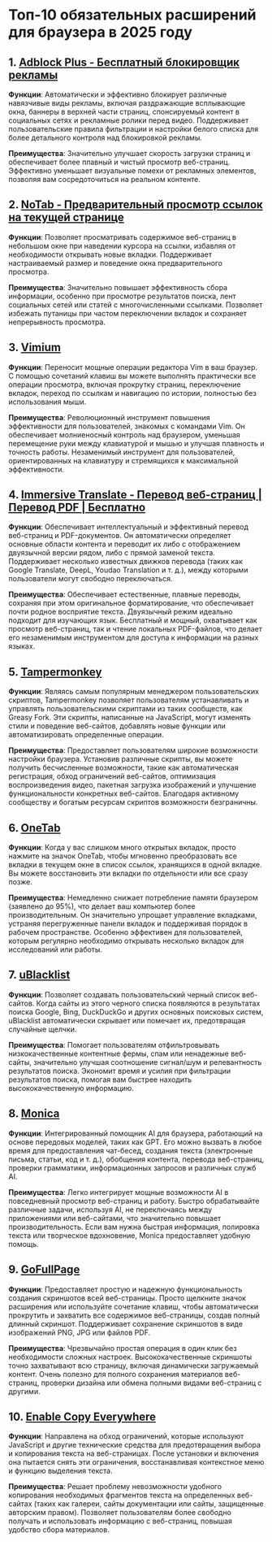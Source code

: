 # Топ-10 обязательных расширений для браузера в 2025 году

## 1. [Adblock Plus - Бесплатный блокировщик рекламы](https://chromewebstore.google.com/detail/cfhdojbkjhnklbpkdaibdccddilifddb)

**Функции**: Автоматически и эффективно блокирует различные навязчивые виды рекламы, включая раздражающие всплывающие окна, баннеры в верхней части страниц, спонсируемый контент в социальных сетях и рекламные ролики перед видео. Поддерживает пользовательские правила фильтрации и настройки белого списка для более детального контроля над блокировкой рекламы.

**Преимущества**: Значительно улучшает скорость загрузки страниц и обеспечивает более плавный и чистый просмотр веб-страниц. Эффективно уменьшает визуальные помехи от рекламных элементов, позволяя вам сосредоточиться на реальном контенте.

## 2. [NoTab - Предварительный просмотр ссылок на текущей странице](https://notab.wand.tools)
**Функции**: Позволяет просматривать содержимое веб-страниц в небольшом окне при наведении курсора на ссылки, избавляя от необходимости открывать новые вкладки. Поддерживает настраиваемый размер и поведение окна предварительного просмотра.

**Преимущества**: Значительно повышает эффективность сбора информации, особенно при просмотре результатов поиска, лент социальных сетей или статей с многочисленными ссылками. Позволяет избежать путаницы при частом переключении вкладок и сохраняет непрерывность просмотра.

## 3. [Vimium](https://chromewebstore.google.com/detail/vimium/dbepggeogbaibhgnhhndojpepiihcmeb)
**Функции**: Переносит мощные операции редактора Vim в ваш браузер. С помощью сочетаний клавиш вы можете выполнять практически все операции просмотра, включая прокрутку страниц, переключение вкладок, переход по ссылкам и навигацию по истории, полностью без использования мыши.

**Преимущества**: Революционный инструмент повышения эффективности для пользователей, знакомых с командами Vim. Он обеспечивает молниеносный контроль над браузером, уменьшая перемещение руки между клавиатурой и мышью и улучшая плавность и точность работы. Незаменимый инструмент для пользователей, ориентированных на клавиатуру и стремящихся к максимальной эффективности.

## 4. [Immersive Translate - Перевод веб-страниц | Перевод PDF | Бесплатно](https://chromewebstore.google.com/detail/bpoadfkcbjbfhfodiogcnhhhpibjhbnh)
**Функции**: Обеспечивает интеллектуальный и эффективный перевод веб-страниц и PDF-документов. Он автоматически определяет основные области контента и переводит их либо с отображением двуязычной версии рядом, либо с прямой заменой текста. Поддерживает несколько известных движков перевода (таких как Google Translate, DeepL, Youdao Translation и т. д.), между которыми пользователи могут свободно переключаться.

**Преимущества**: Обеспечивает естественные, плавные переводы, сохраняя при этом оригинальное форматирование, что обеспечивает почти родное восприятие текста. Двуязычный режим идеально подходит для изучающих язык. Бесплатный и мощный, охватывает как просмотр веб-страниц, так и чтение локальных PDF-файлов, что делает его незаменимым инструментом для доступа к информации на разных языках.

## 5. [Tampermonkey](https://chromewebstore.google.com/detail/dhdgffkkebhmkfjojejmpbldmpobfkfo)
**Функции**: Являясь самым популярным менеджером пользовательских скриптов, Tampermonkey позволяет пользователям устанавливать и управлять пользовательскими скриптами из таких сообществ, как Greasy Fork. Эти скрипты, написанные на JavaScript, могут изменять стили и поведение веб-сайтов, добавлять новые функции или автоматизировать определенные операции.

**Преимущества**: Предоставляет пользователям широкие возможности настройки браузера. Установив различные скрипты, вы можете получить бесчисленные возможности, такие как автоматическая регистрация, обход ограничений веб-сайтов, оптимизация воспроизведения видео, пакетная загрузка изображений и улучшение функциональности конкретных веб-сайтов. Благодаря активному сообществу и богатым ресурсам скриптов возможности безграничны.

## 6. [OneTab](https://chromewebstore.google.com/detail/onetab/chphlpgkkbolifaimnlloiipkdnihall)
**Функции**: Когда у вас слишком много открытых вкладок, просто нажмите на значок OneTab, чтобы мгновенно преобразовать все вкладки в текущем окне в список ссылок, хранящихся в одной вкладке. Вы можете восстановить эти вкладки по отдельности или все сразу позже.

**Преимущества**: Немедленно снижает потребление памяти браузером (заявлено до 95%), что делает ваш компьютер более производительным. Он значительно упрощает управление вкладками, устраняя перегруженные панели вкладок и поддерживая порядок в рабочем пространстве. Особенно эффективен для пользователей, которым регулярно необходимо открывать несколько вкладок для исследований или работы.

## 7. [uBlacklist](https://chromewebstore.google.com/detail/ublacklist/pncfbmialoiaghdehhbnbhkkgmjanfhe)
**Функции**: Позволяет создавать пользовательский черный список веб-сайтов. Когда сайты из этого черного списка появляются в результатах поиска Google, Bing, DuckDuckGo и других основных поисковых систем, uBlacklist автоматически скрывает или помечает их, предотвращая случайные щелчки.

**Преимущества**: Помогает пользователям отфильтровывать низкокачественные контентные фермы, спам или ненадежные веб-сайты, значительно улучшая соотношение сигнал/шум и релевантность результатов поиска. Экономит время и усилия при фильтрации результатов поиска, помогая вам быстрее находить высококачественную информацию.

## 8. [Monica](https://chromewebstore.google.com/detail/ofpnmcalabcbjgholdjcjblkibolbppb)
**Функции**: Интегрированный помощник AI для браузера, работающий на основе передовых моделей, таких как GPT. Его можно вызвать в любое время для предоставления чат-бесед, создания текста (электронные письма, статьи, код и т. д.), обобщения контента, перевода веб-страниц, проверки грамматики, информационных запросов и различных служб AI.

**Преимущества**: Легко интегрирует мощные возможности AI в повседневный просмотр веб-страниц и работу. Быстро обрабатывайте различные задачи, используя AI, не переключаясь между приложениями или веб-сайтами, что значительно повышает производительность. Если вам нужна быстрая информация, полировка текста или творческое вдохновение, Monica предоставляет удобную помощь.

## 9. [GoFullPage](https://chromewebstore.google.com/detail/fdpohaocaechififmbbbbbknoalclacl)
**Функции**: Предоставляет простую и надежную функциональность создания скриншотов всей веб-страницы. Просто щелкните значок расширения или используйте сочетание клавиш, чтобы автоматически прокрутить и захватить все содержимое веб-страницы, создав полный длинный скриншот. Поддерживает сохранение скриншотов в виде изображений PNG, JPG или файлов PDF.

**Преимущества**: Чрезвычайно простая операция в один клик без необходимости сложных настроек. Высококачественные скриншоты точно захватывают всю страницу, включая динамически загружаемый контент. Очень полезно для полного сохранения материалов веб-страниц, проверки дизайна или обмена полными видами веб-страниц с другими.

## 10. [Enable Copy Everywhere](https://chromewebstore.google.com/detail/nahkcohcfljjjkhdcbfdphegdoiflbjd)
**Функции**: Направлена на обход ограничений, которые используют JavaScript и другие технические средства для предотвращения выбора и копирования текста на веб-страницах. После установки и включения она пытается снять эти ограничения, восстанавливая контекстное меню и функцию выделения текста.

**Преимущества**: Решает проблему невозможности удобного копирования необходимых фрагментов текста на определенных веб-сайтах (таких как галереи, сайты документации или сайты, защищенные авторским правом). Позволяет пользователям более свободно получать и использовать информацию с веб-страниц, повышая удобство сбора материалов.
